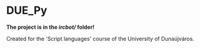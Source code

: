 # DUE_Py

**The project is in the *ircbot/* folder!**

Created for the 'Script languages' course of the University of Dunaújváros.
